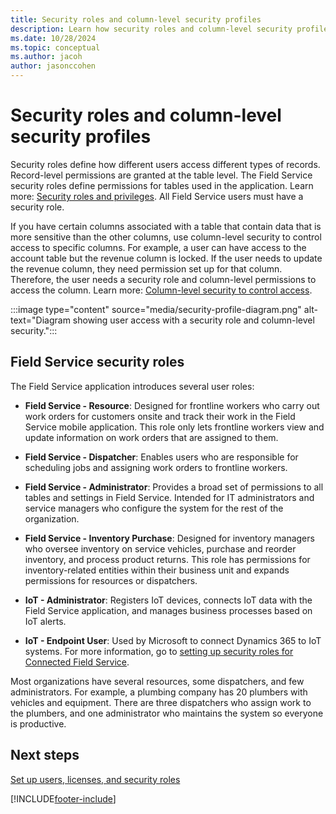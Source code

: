 ```yaml
---
title: Security roles and column-level security profiles
description: Learn how security roles and column-level security profiles affect users in Dynamics 365 Field Service.
ms.date: 10/28/2024
ms.topic: conceptual
ms.author: jacoh
author: jasonccohen
---
```


# Security roles and column-level security profiles

Security roles define how different users access different types of records. Record-level permissions are granted at the table level. The Field Service security roles define permissions for tables used in the application. Learn more: [Security roles and privileges](/power-platform/admin/security-roles-privileges). All Field Service users must have a security role.

If you have certain columns associated with a table that contain data that is more sensitive than the other columns, use column-level security to control access to specific columns. For example, a user can have access to the account table but the revenue column is locked. If the user needs to update the revenue column, they need permission set up for that column. Therefore, the user needs a security role and column-level permissions to access the column. Learn more: [Column-level security to control access](/power-platform/admin/field-level-security).

:::image type="content" source="media/security-profile-diagram.png" alt-text="Diagram showing user access with a security role and column-level security.":::

## Field Service security roles

The Field Service application introduces several user roles:



- **Field Service - Resource**: Designed for frontline workers who carry out work orders for customers onsite and track their work in the Field Service mobile application. This role only lets frontline workers view and update information on work orders that are assigned to them.

- **Field Service - Dispatcher**: Enables users who are responsible for scheduling jobs and assigning work orders to frontline workers.

- **Field Service - Administrator**: Provides a broad set of permissions to all tables and settings in Field Service. Intended for IT administrators and service managers who configure the system for the rest of the organization.

- **Field Service - Inventory Purchase**: Designed for inventory managers who oversee inventory on service vehicles,  purchase and reorder inventory, and process product returns. This role has permissions for inventory-related entities within their business unit and expands permissions for resources or dispatchers.

- **IoT - Administrator**: Registers IoT devices, connects IoT data with the Field Service application, and manages business processes based on IoT alerts.

- **IoT - Endpoint User**: Used by Microsoft to connect Dynamics 365 to IoT systems. For more information, go to [setting up security roles for Connected Field Service](cfs-security-roles.md).

Most organizations have several resources, some dispatchers, and few administrators. For example, a plumbing company has 20 plumbers with vehicles and equipment. There are three dispatchers who assign work to the plumbers, and one administrator who maintains the system so everyone is productive.

## Next steps

[Set up users, licenses, and security roles](users-licenses-permissions.md)

[!INCLUDE[footer-include](../includes/footer-banner.md)]

